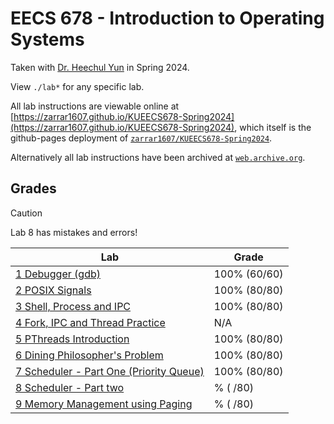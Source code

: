 # EECS 678 - Introduction to Operating Systems

Taken with [Dr. Heechul Yun](https://web.archive.org/web/https://www.ittc.ku.edu/~heechul/) in Spring 2024.

View `./lab*` for any specific lab. 

All lab instructions are viewable online at [https://zarrar1607.github.io/KUEECS678-Spring2024](https://zarrar1607.github.io/KUEECS678-Spring2024), which itself is the github-pages deployment of [`zarrar1607/KUEECS678-Spring2024`](https://github.com/zarrar1607/KUEECS678-Spring2024).

Alternatively all lab instructions have been archived at [`web.archive.org`](https://web.archive.org/web/20240410204517/https://zarrar1607.github.io/KUEECS678-Spring2024/).

## Grades
> [!CAUTION]
> Lab 8 has mistakes and errors!

| Lab                                                                                                                                                               | Grade        |
| ----------------------------------------------------------------------------------------------------------------------------------------------------------------- | ------------ |
| [1 Debugger (gdb)](https://web.archive.org/web/20240410204734/https://zarrar1607.github.io/KUEECS678-Spring2024/Lab1/lab1_gdb.html)                               | 100% (60/60) |
| [2 POSIX Signals](https://web.archive.org/web/20240410204728/https://zarrar1607.github.io/KUEECS678-Spring2024/Lab2/lab2_signal.html)                             | 100% (80/80) |
| [3 Shell, Process and IPC](https://web.archive.org/web/20240410204734/https://zarrar1607.github.io/KUEECS678-Spring2024/Lab3/lab3_process_ipc.html)               | 100% (80/80) |
| [4 Fork, IPC and Thread Practice](https://web.archive.org/web/20240410204735/https://zarrar1607.github.io/KUEECS678-Spring2024/Lab4/lab4_practice.html)           | N/A          |
| [5 PThreads Introduction](https://web.archive.org/web/20240410204752/https://zarrar1607.github.io/KUEECS678-Spring2024/Lab5/lab5_pthreadintro.html)               | 100% (80/80) |
| [6 Dining Philosopher's Problem](https://web.archive.org/web/20240410204804/https://zarrar1607.github.io/KUEECS678-Spring2024/Lab6/lab6_pthreaddp.html)           | 100% (80/80) |
| [7 Scheduler - Part One (Priority Queue)](https://web.archive.org/web/20240410204751/https://zarrar1607.github.io/KUEECS678-Spring2024/Lab7/lab7_scheduler1.html) | 100% (80/80) |
| [8 Scheduler - Part two](https://web.archive.org/web/20240410204757/https://zarrar1607.github.io/KUEECS678-Spring2024/Lab8/lab8_scheduler2.html)                  | % (  /80)    |
| [9 Memory Management using Paging](https://web.archive.org/web/20240410204738/https://zarrar1607.github.io/KUEECS678-Spring2024/Lab9/lab9_pagingmm.html)          | % (  /80)    |